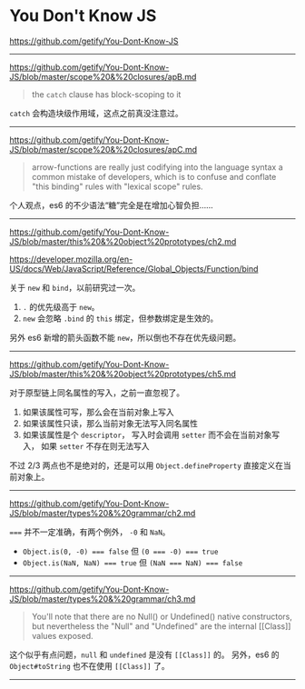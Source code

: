 # You Don't Know JS

https://github.com/getify/You-Dont-Know-JS

---

https://github.com/getify/You-Dont-Know-JS/blob/master/scope%20&%20closures/apB.md

> the `catch` clause has block-scoping to it

`catch` 会构造块级作用域，这点之前真没注意过。

---

https://github.com/getify/You-Dont-Know-JS/blob/master/scope%20&%20closures/apC.md

> arrow-functions are really just codifying into the language syntax a common
> mistake of developers, which is to confuse and conflate "this binding" rules
> with "lexical scope" rules.

个人观点，es6 的不少语法“糖”完全是在增加心智负担……

---

https://github.com/getify/You-Dont-Know-JS/blob/master/this%20&%20object%20prototypes/ch2.md

https://developer.mozilla.org/en-US/docs/Web/JavaScript/Reference/Global_Objects/Function/bind

关于 `new` 和 `bind`，以前研究过一次。

1. `.` 的优先级高于 `new`。
2. `new` 会忽略 `.bind` 的 `this` 绑定，但参数绑定是生效的。

另外 es6 新增的箭头函数不能 `new`，所以倒也不存在优先级问题。

---

https://github.com/getify/You-Dont-Know-JS/blob/master/this%20&%20object%20prototypes/ch5.md

对于原型链上同名属性的写入，之前一直忽视了。

1. 如果该属性可写，那么会在当前对象上写入
2. 如果该属性只读，那么当前对象无法写入同名属性
3. 如果该属性是个 `descriptor`， 写入时会调用 `setter` 而不会在当前对象写入，
如果 `setter` 不存在则无法写入

不过 2/3 两点也不是绝对的，还是可以用 `Object.defineProperty` 直接定义在当前对象上。

---

https://github.com/getify/You-Dont-Know-JS/blob/master/types%20&%20grammar/ch2.md

`===` 并不一定准确，有两个例外， `-0` 和 `NaN`。

+ `Object.is(0, -0) === false` 但 `(0 === -0) === true`
+ `Object.is(NaN, NaN) === true` 但 `(NaN === NaN) === false`

---

https://github.com/getify/You-Dont-Know-JS/blob/master/types%20&%20grammar/ch3.md

> You'll note that there are no Null() or Undefined() native constructors,
> but nevertheless the "Null" and "Undefined" are the internal [[Class]] values exposed.

这个似乎有点问题，`null` 和 `undefined` 是没有 `[[Class]]` 的。
另外，es6 的 `Object#toString` 也不在使用 `[[Class]]` 了。

---

